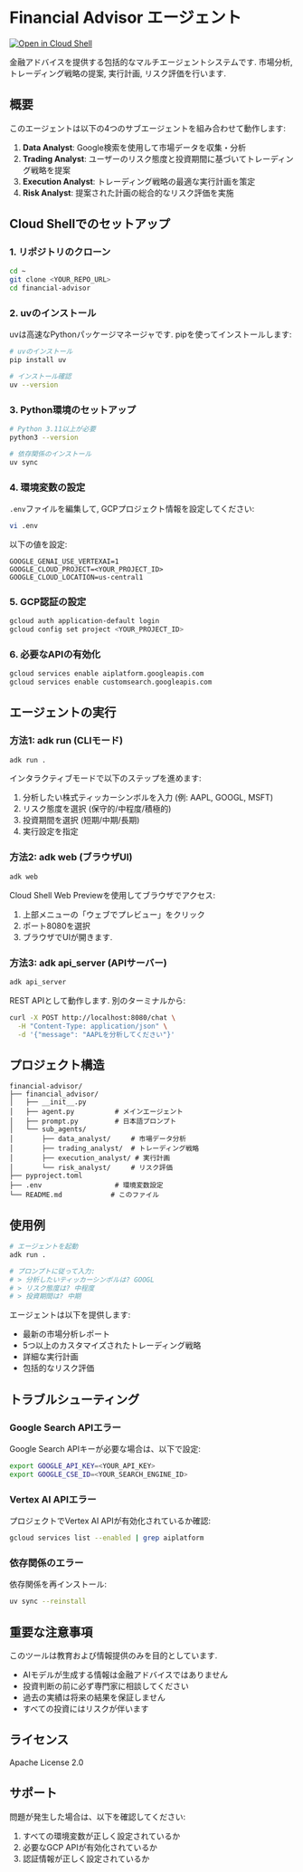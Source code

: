 # Financial Advisor エージェント

[![Open in Cloud Shell](https://gstatic.com/cloudssh/images/open-btn.png)](https://ssh.cloud.google.com/cloudshell/open?cloudshell_git_repo=https://github.com/jupemara/agents&cloudshell_tutorial=tutorial.md&cloudshell_workspace=financial-advisor&cloudshell_git_branch=main&cloudshell_open_in_editor=README.md)

金融アドバイスを提供する包括的なマルチエージェントシステムです. 市場分析, トレーディング戦略の提案, 実行計画, リスク評価を行います.

## 概要

このエージェントは以下の4つのサブエージェントを組み合わせて動作します:

1. **Data Analyst**: Google検索を使用して市場データを収集・分析
2. **Trading Analyst**: ユーザーのリスク態度と投資期間に基づいてトレーディング戦略を提案
3. **Execution Analyst**: トレーディング戦略の最適な実行計画を策定
4. **Risk Analyst**: 提案された計画の総合的なリスク評価を実施

## Cloud Shellでのセットアップ

### 1. リポジトリのクローン

```bash
cd ~
git clone <YOUR_REPO_URL>
cd financial-advisor
```

### 2. uvのインストール

uvは高速なPythonパッケージマネージャです. pipを使ってインストールします:

```bash
# uvのインストール
pip install uv

# インストール確認
uv --version
```

### 3. Python環境のセットアップ

```bash
# Python 3.11以上が必要
python3 --version

# 依存関係のインストール
uv sync
```

### 4. 環境変数の設定

`.env`ファイルを編集して, GCPプロジェクト情報を設定してください:

```bash
vi .env
```

以下の値を設定:
```
GOOGLE_GENAI_USE_VERTEXAI=1
GOOGLE_CLOUD_PROJECT=<YOUR_PROJECT_ID>
GOOGLE_CLOUD_LOCATION=us-central1
```

### 5. GCP認証の設定

```bash
gcloud auth application-default login
gcloud config set project <YOUR_PROJECT_ID>
```

### 6. 必要なAPIの有効化

```bash
gcloud services enable aiplatform.googleapis.com
gcloud services enable customsearch.googleapis.com
```

## エージェントの実行

### 方法1: adk run (CLIモード)

```bash
adk run .
```

インタラクティブモードで以下のステップを進めます:
1. 分析したい株式ティッカーシンボルを入力 (例: AAPL, GOOGL, MSFT)
2. リスク態度を選択 (保守的/中程度/積極的)
3. 投資期間を選択 (短期/中期/長期)
4. 実行設定を指定

### 方法2: adk web (ブラウザUI)

```bash
adk web
```

Cloud Shell Web Previewを使用してブラウザでアクセス:
1. 上部メニューの「ウェブでプレビュー」をクリック
2. ポート8080を選択
3. ブラウザでUIが開きます.

### 方法3: adk api_server (APIサーバー)

```bash
adk api_server
```

REST APIとして動作します. 別のターミナルから:

```bash
curl -X POST http://localhost:8080/chat \
  -H "Content-Type: application/json" \
  -d '{"message": "AAPLを分析してください"}'
```

## プロジェクト構造

```
financial-advisor/
├── financial_advisor/
│   ├── __init__.py
│   ├── agent.py          # メインエージェント
│   ├── prompt.py         # 日本語プロンプト
│   └── sub_agents/
│       ├── data_analyst/     # 市場データ分析
│       ├── trading_analyst/  # トレーディング戦略
│       ├── execution_analyst/ # 実行計画
│       └── risk_analyst/     # リスク評価
├── pyproject.toml
├── .env                  # 環境変数設定
└── README.md            # このファイル
```

## 使用例

```bash
# エージェントを起動
adk run .

# プロンプトに従って入力:
# > 分析したいティッカーシンボルは? GOOGL
# > リスク態度は? 中程度
# > 投資期間は? 中期
```

エージェントは以下を提供します:
- 最新の市場分析レポート
- 5つ以上のカスタマイズされたトレーディング戦略
- 詳細な実行計画
- 包括的なリスク評価

## トラブルシューティング

### Google Search APIエラー

Google Search APIキーが必要な場合は、以下で設定:

```bash
export GOOGLE_API_KEY=<YOUR_API_KEY>
export GOOGLE_CSE_ID=<YOUR_SEARCH_ENGINE_ID>
```

### Vertex AI APIエラー

プロジェクトでVertex AI APIが有効化されているか確認:

```bash
gcloud services list --enabled | grep aiplatform
```

### 依存関係のエラー

依存関係を再インストール:

```bash
uv sync --reinstall
```

## 重要な注意事項

このツールは教育および情報提供のみを目的としています.
- AIモデルが生成する情報は金融アドバイスではありません
- 投資判断の前に必ず専門家に相談してください
- 過去の実績は将来の結果を保証しません
- すべての投資にはリスクが伴います

## ライセンス

Apache License 2.0

## サポート

問題が発生した場合は、以下を確認してください:
1. すべての環境変数が正しく設定されているか
2. 必要なGCP APIが有効化されているか
3. 認証情報が正しく設定されているか
